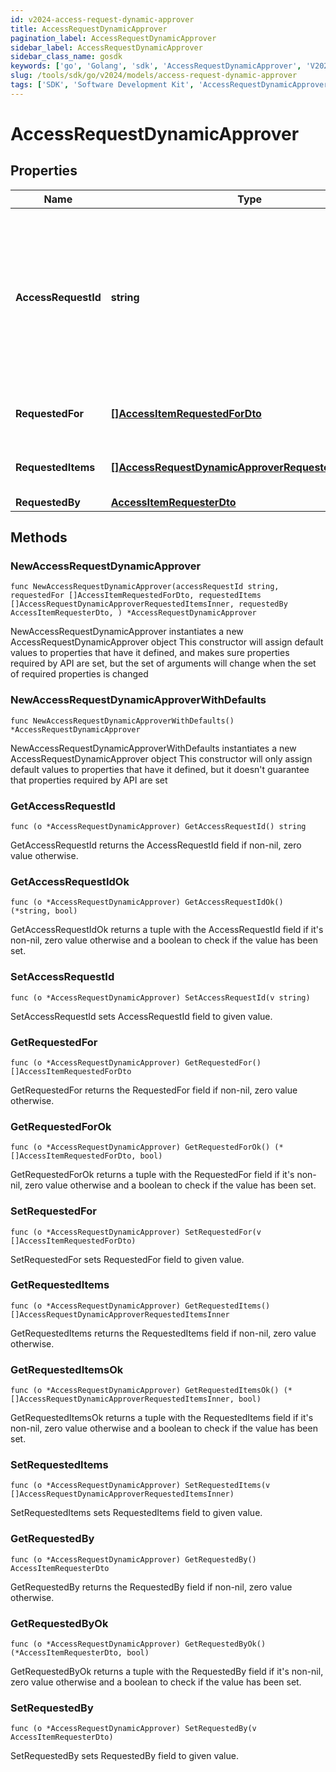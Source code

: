 ```yaml
---
id: v2024-access-request-dynamic-approver
title: AccessRequestDynamicApprover
pagination_label: AccessRequestDynamicApprover
sidebar_label: AccessRequestDynamicApprover
sidebar_class_name: gosdk
keywords: ['go', 'Golang', 'sdk', 'AccessRequestDynamicApprover', 'V2024AccessRequestDynamicApprover'] 
slug: /tools/sdk/go/v2024/models/access-request-dynamic-approver
tags: ['SDK', 'Software Development Kit', 'AccessRequestDynamicApprover', 'V2024AccessRequestDynamicApprover']
---
```


# AccessRequestDynamicApprover

## Properties

Name | Type | Description | Notes
------------ | ------------- | ------------- | -------------
**AccessRequestId** | **string** | The unique ID of the access request object. Can be used with the [access request status endpoint](https://developer.sailpoint.com/idn/api/beta/list-access-request-status) to get the status of the request.  | 
**RequestedFor** | [**[]AccessItemRequestedForDto**](access-item-requested-for-dto) | Identities access was requested for. | 
**RequestedItems** | [**[]AccessRequestDynamicApproverRequestedItemsInner**](access-request-dynamic-approver-requested-items-inner) | The access items that are being requested. | 
**RequestedBy** | [**AccessItemRequesterDto**](access-item-requester-dto) |  | 

## Methods

### NewAccessRequestDynamicApprover

`func NewAccessRequestDynamicApprover(accessRequestId string, requestedFor []AccessItemRequestedForDto, requestedItems []AccessRequestDynamicApproverRequestedItemsInner, requestedBy AccessItemRequesterDto, ) *AccessRequestDynamicApprover`

NewAccessRequestDynamicApprover instantiates a new AccessRequestDynamicApprover object
This constructor will assign default values to properties that have it defined,
and makes sure properties required by API are set, but the set of arguments
will change when the set of required properties is changed

### NewAccessRequestDynamicApproverWithDefaults

`func NewAccessRequestDynamicApproverWithDefaults() *AccessRequestDynamicApprover`

NewAccessRequestDynamicApproverWithDefaults instantiates a new AccessRequestDynamicApprover object
This constructor will only assign default values to properties that have it defined,
but it doesn't guarantee that properties required by API are set

### GetAccessRequestId

`func (o *AccessRequestDynamicApprover) GetAccessRequestId() string`

GetAccessRequestId returns the AccessRequestId field if non-nil, zero value otherwise.

### GetAccessRequestIdOk

`func (o *AccessRequestDynamicApprover) GetAccessRequestIdOk() (*string, bool)`

GetAccessRequestIdOk returns a tuple with the AccessRequestId field if it's non-nil, zero value otherwise
and a boolean to check if the value has been set.

### SetAccessRequestId

`func (o *AccessRequestDynamicApprover) SetAccessRequestId(v string)`

SetAccessRequestId sets AccessRequestId field to given value.


### GetRequestedFor

`func (o *AccessRequestDynamicApprover) GetRequestedFor() []AccessItemRequestedForDto`

GetRequestedFor returns the RequestedFor field if non-nil, zero value otherwise.

### GetRequestedForOk

`func (o *AccessRequestDynamicApprover) GetRequestedForOk() (*[]AccessItemRequestedForDto, bool)`

GetRequestedForOk returns a tuple with the RequestedFor field if it's non-nil, zero value otherwise
and a boolean to check if the value has been set.

### SetRequestedFor

`func (o *AccessRequestDynamicApprover) SetRequestedFor(v []AccessItemRequestedForDto)`

SetRequestedFor sets RequestedFor field to given value.


### GetRequestedItems

`func (o *AccessRequestDynamicApprover) GetRequestedItems() []AccessRequestDynamicApproverRequestedItemsInner`

GetRequestedItems returns the RequestedItems field if non-nil, zero value otherwise.

### GetRequestedItemsOk

`func (o *AccessRequestDynamicApprover) GetRequestedItemsOk() (*[]AccessRequestDynamicApproverRequestedItemsInner, bool)`

GetRequestedItemsOk returns a tuple with the RequestedItems field if it's non-nil, zero value otherwise
and a boolean to check if the value has been set.

### SetRequestedItems

`func (o *AccessRequestDynamicApprover) SetRequestedItems(v []AccessRequestDynamicApproverRequestedItemsInner)`

SetRequestedItems sets RequestedItems field to given value.


### GetRequestedBy

`func (o *AccessRequestDynamicApprover) GetRequestedBy() AccessItemRequesterDto`

GetRequestedBy returns the RequestedBy field if non-nil, zero value otherwise.

### GetRequestedByOk

`func (o *AccessRequestDynamicApprover) GetRequestedByOk() (*AccessItemRequesterDto, bool)`

GetRequestedByOk returns a tuple with the RequestedBy field if it's non-nil, zero value otherwise
and a boolean to check if the value has been set.

### SetRequestedBy

`func (o *AccessRequestDynamicApprover) SetRequestedBy(v AccessItemRequesterDto)`

SetRequestedBy sets RequestedBy field to given value.



